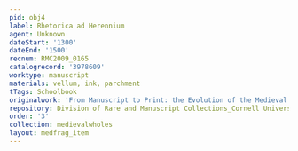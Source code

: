 ```yaml
---
pid: obj4
label: Rhetorica ad Herennium
agent: Unknown
dateStart: '1300'
dateEnd: '1500'
recnum: RMC2009_0165
catalogrecord: '3978609'
worktype: manuscript
materials: vellum, ink, parchment
tTags: Schoolbook
originalwork: 'From Manuscript to Print: the Evolution of the Medieval Book'
repository: Division of Rare and Manuscript Collections_Cornell University Library
order: '3'
collection: medievalwholes
layout: medfrag_item
---
```

